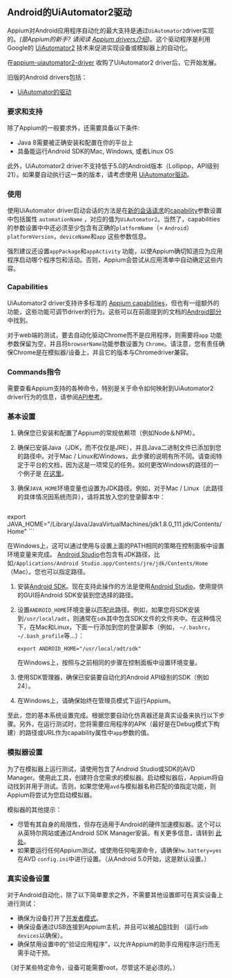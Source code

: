 ## Android的UiAutomator2驱动

Appium对Android应用程序自动化的最大支持是通过`UiAutomator2`driver实现的。_(是Appium的新手? 请阅读 [Appium drivers介绍](#TODO))_。这个驱动程序是利用Google的 [UiAutomator2](https://developer.android.com/training/testing/ui-automator.html) 技术来促进实现设备或模拟器上的自动化。

在[appium-uiautomator2-driver](https://github.com/appium/appium-uiautomator2-driver) 收购了UiAutomator2 driver后，它开始发展。

旧版的Android drivers包括：

* [UiAutomator的驱动](/docs/en/drivers/android-uiautomator.md)

### 要求和支持

除了Appium的一般要求外，还需要具备以下条件:

* Java 8需要被正确安装和配置在你的平台上
* 具备能运行Android SDK的Mac, Windows, 或者Linux OS 

此外，UiAutomator2 driver不支持低于5.0的Android版本（Lollipop，API级别21）。如果要自动执行这一类的版本，请考虑使用 [UiAutomator驱动](/docs/en/drivers/android-uiautomator.md)。

### 使用

使用UiAutomator driver启动会话的方法是在[新的会话请求](#TODO)的[capability](#TODO)参数设置中包括属性 `automationName` ，对应的值为`UiAutomator2`。当然了，capabilities的参数设置中中还必须至少包含有正确的`platformName`（= `Android`）`platformVersion`，`deviceName`和`app` 这些参数信息。

强烈建议还设置`appPackage`和`appActivity` 功能，以使Appium确切知道应为应用程序启动哪个程序包和活动。否则，Appium会尝试从应用清单中自动确定这些内容。

### Capabilities

UiAutomator2 driver支持许多标准的 [Appium capabilities](/docs/en/writing-running-appium/caps.md)，但也有一组额外的功能，这些功能可调节driver的行为。这些可以在前面提到的文档的[Android部分](https://github.com/testerhome/appium/blob/master/docs/en/writing-running-appium/caps.md#android-only)中找到。

对于web端的测试，要去自动化驱动Chrome而不是应用程序，则需要将`app` 功能参数保留为空，并且将`browserName`功能参数设置为 `Chrome`。请注意，您有责任确保Chrome是在模拟器/设备上，并且它的版本与Chromedriver兼容。


### Commands指令

需要查看Appium支持的各种命令，特别是关于命令如何映射到UiAutomator2 driver行为的信息，请参阅[API参考](https://github.com/testerhome/appium/blob/master/docs/en/drivers/android-uiautomator2.md#TODO)。


### 基本设置

1. 确保您已安装和配置了Appium的常规依赖项（例如Node＆NPM）。
  
1. 确保已安装Java（JDK，而不仅仅是JRE），并且Java二进制文件已添加到您的路径中。对于Mac / Linux和Windows，此步骤的说明有所不同。请查阅特定于平台的文档，因为这是一项常见的任务。如何更改Windows的路径的一个例子是 [在这里](https://www.java.com/en/download/help/path.xml)。
  
1.  确保`JAVA_HOME`环境变量也设置为JDK路径。例如，对于Mac / Linux（此路径的具体情况因系统而异），请将其放入您的登录脚本中：
  
    ```
 export JAVA_HOME="/Library/Java/JavaVirtualMachines/jdk1.8.0_111.jdk/Contents/Home"
    ```
   
   在Windows上，这可以通过使用与设置上面的PATH相同的策略在控制面板中设置环境变量来完成。 [Android Studio](https://developer.android.com/studio/index.html)也包含有JDK路径，比如`/Applications/Android Studio.app/Contents/jre/jdk/Contents/Home`（Mac）。您也可以指定路径。

1. 安装[Android SDK](http://developer.android.com/sdk/index.html)。现在支持此操作的方法是使用[Android Studio](https://developer.android.com/studio/index.html)。使用提供的GUI将Android SDK安装到您选择的路径。
  
1. 设置`ANDROID_HOME`环境变量以匹配此路径。例如，如果您将SDK安装到`/usr/local/adt`，则通常在`sdk`其中包含SDK文件的文件夹中。在这种情况下，在Mac和Linux，下面一行添加到您的登录脚本（例如， `~/.bashrc`，`~/.bash_profile`等...）：
  
    ```
    export ANDROID_HOME="/usr/local/adt/sdk"
    ```

   在Windows上，按照与之前相同的步骤在控制面板中设置环境变量。
   
1. 使用SDK管理器，确保已安装要自动化的Android API级别的SDK（例如24）。
  
1. 在Windows上，请确保始终在管理员模式下运行Appium。

至此，您的基本系统设置完成。根据您要自动化仿真器还是真实设备来执行以下步骤。另外，在运行测试时，您将需要应用程序的APK（最好是在Debug模式下构建）的路径或URL作为capability属性中`app`参数的值。

### 模拟器设置

为了在模拟器上运行测试，请使用包含了Android Studio或SDK的AVD Manager。使用此工具，创建符合您需求的模拟器。启动模拟器后，Appium将自动找到并用于测试。否则，如果您使用`avd`与模拟器名称匹配的值指定功能，则Appium将尝试为您启动模拟器。

模拟器的其他提示：

* 尽管有其自身的局限性，但存在适用于Android的硬件加速模拟器。这个可以从英特尔网站或通过Android SDK Manager安装。有关更多信息，请转到 [此处](https://github.com/intel/haxm)。
* 如果要运行任何Appium测试，或使用任何电源命令，请确保`hw.battery=yes`在AVD `config.ini`中进行设置。（从Android 5.0开始，这是默认设置。）

### 真实设备设置

对于Android自动化，除了以下简单要求之外，不需要其他设置即可在真实设备上进行测试：

* 确保为设备打开了[开发者模式](https://developer.android.com/studio/debug/dev-options.html)。
* 确保设备通过USB连接到Appium主机，并且可以被[ADB](https://developer.android.com/studio/command-line/adb.html)找到 （运行`adb devices`以确保）。
* 确保禁用设置中的“验证应用程序”，以允许Appium的助手应用程序运行而无需手动干预。

（对于某些特定命令，设备可能需要root，尽管这不是必须的。）
